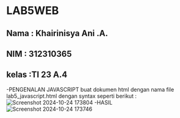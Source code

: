 # LAB5WEB
## Nama : Khairinisya Ani .A.
## NIM  : 312310365
## kelas :TI 23 A.4

-PENGENALAN JAVASCRIPT
buat dokumen html dengan nama file lab5_javascript.html dengan syntax seperti berikut :
![Screenshot 2024-10-24 173804](https://github.com/user-attachments/assets/572b7815-d48e-40f1-8322-7ad79a86daeb)
-HASIL
![Screenshot 2024-10-24 173746](https://github.com/user-attachments/assets/0036ff50-59a5-4574-a57b-d0f96e348451)

